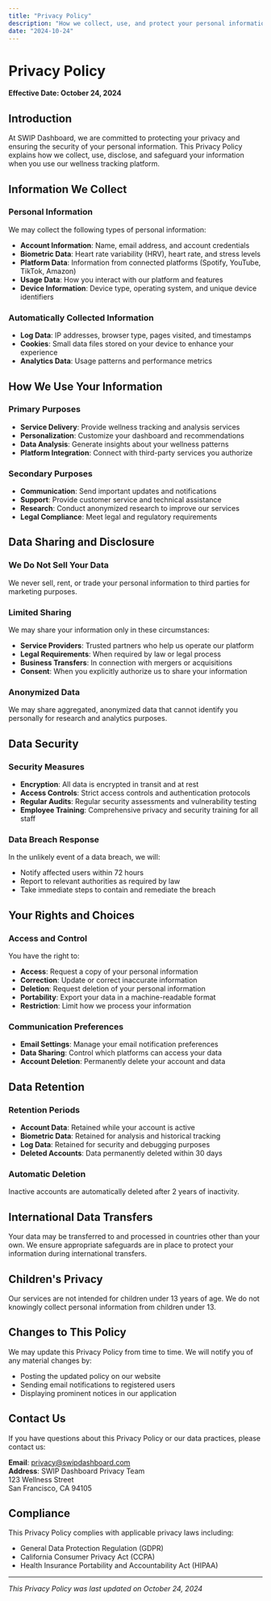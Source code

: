 ```yaml
---
title: "Privacy Policy"
description: "How we collect, use, and protect your personal information"
date: "2024-10-24"
---
```


# Privacy Policy

**Effective Date: October 24, 2024**

## Introduction

At SWIP Dashboard, we are committed to protecting your privacy and ensuring the security of your personal information. This Privacy Policy explains how we collect, use, disclose, and safeguard your information when you use our wellness tracking platform.

## Information We Collect

### Personal Information

We may collect the following types of personal information:

- **Account Information**: Name, email address, and account credentials
- **Biometric Data**: Heart rate variability (HRV), heart rate, and stress levels
- **Platform Data**: Information from connected platforms (Spotify, YouTube, TikTok, Amazon)
- **Usage Data**: How you interact with our platform and features
- **Device Information**: Device type, operating system, and unique device identifiers

### Automatically Collected Information

- **Log Data**: IP addresses, browser type, pages visited, and timestamps
- **Cookies**: Small data files stored on your device to enhance your experience
- **Analytics Data**: Usage patterns and performance metrics

## How We Use Your Information

### Primary Purposes

- **Service Delivery**: Provide wellness tracking and analysis services
- **Personalization**: Customize your dashboard and recommendations
- **Data Analysis**: Generate insights about your wellness patterns
- **Platform Integration**: Connect with third-party services you authorize

### Secondary Purposes

- **Communication**: Send important updates and notifications
- **Support**: Provide customer service and technical assistance
- **Research**: Conduct anonymized research to improve our services
- **Legal Compliance**: Meet legal and regulatory requirements

## Data Sharing and Disclosure

### We Do Not Sell Your Data

We never sell, rent, or trade your personal information to third parties for marketing purposes.

### Limited Sharing

We may share your information only in these circumstances:

- **Service Providers**: Trusted partners who help us operate our platform
- **Legal Requirements**: When required by law or legal process
- **Business Transfers**: In connection with mergers or acquisitions
- **Consent**: When you explicitly authorize us to share your information

### Anonymized Data

We may share aggregated, anonymized data that cannot identify you personally for research and analytics purposes.

## Data Security

### Security Measures

- **Encryption**: All data is encrypted in transit and at rest
- **Access Controls**: Strict access controls and authentication protocols
- **Regular Audits**: Regular security assessments and vulnerability testing
- **Employee Training**: Comprehensive privacy and security training for all staff

### Data Breach Response

In the unlikely event of a data breach, we will:
- Notify affected users within 72 hours
- Report to relevant authorities as required by law
- Take immediate steps to contain and remediate the breach

## Your Rights and Choices

### Access and Control

You have the right to:

- **Access**: Request a copy of your personal information
- **Correction**: Update or correct inaccurate information
- **Deletion**: Request deletion of your personal information
- **Portability**: Export your data in a machine-readable format
- **Restriction**: Limit how we process your information

### Communication Preferences

- **Email Settings**: Manage your email notification preferences
- **Data Sharing**: Control which platforms can access your data
- **Account Deletion**: Permanently delete your account and data

## Data Retention

### Retention Periods

- **Account Data**: Retained while your account is active
- **Biometric Data**: Retained for analysis and historical tracking
- **Log Data**: Retained for security and debugging purposes
- **Deleted Accounts**: Data permanently deleted within 30 days

### Automatic Deletion

Inactive accounts are automatically deleted after 2 years of inactivity.

## International Data Transfers

Your data may be transferred to and processed in countries other than your own. We ensure appropriate safeguards are in place to protect your information during international transfers.

## Children's Privacy

Our services are not intended for children under 13 years of age. We do not knowingly collect personal information from children under 13.

## Changes to This Policy

We may update this Privacy Policy from time to time. We will notify you of any material changes by:

- Posting the updated policy on our website
- Sending email notifications to registered users
- Displaying prominent notices in our application

## Contact Us

If you have questions about this Privacy Policy or our data practices, please contact us:

**Email**: privacy@swipdashboard.com  
**Address**: SWIP Dashboard Privacy Team  
123 Wellness Street  
San Francisco, CA 94105  

## Compliance

This Privacy Policy complies with applicable privacy laws including:
- General Data Protection Regulation (GDPR)
- California Consumer Privacy Act (CCPA)
- Health Insurance Portability and Accountability Act (HIPAA)

---

*This Privacy Policy was last updated on October 24, 2024*
